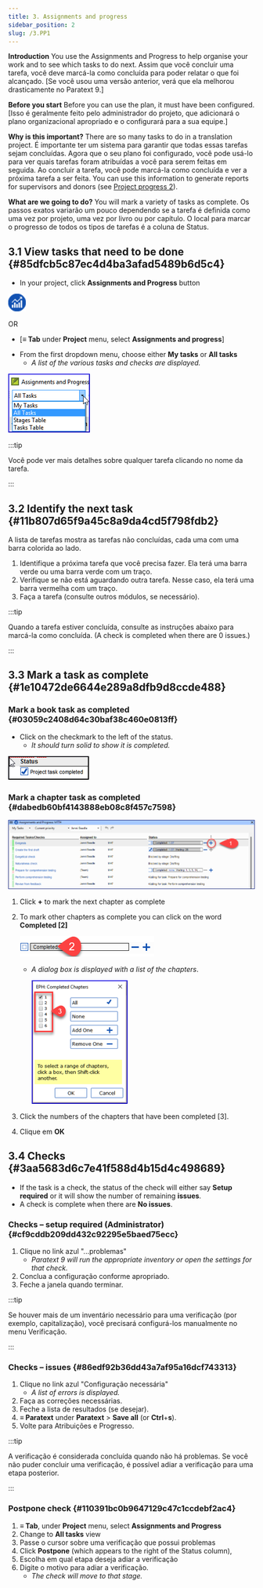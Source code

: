 ```yaml
---
title: 3. Assignments and progress
sidebar_position: 2
slug: /3.PP1
---
```


**Introduction**  You use the Assignments and Progress to help organise your work and to see which tasks to do next. Assim que você concluir uma tarefa, você deve marcá-la como concluída para poder relatar o que foi alcançado. [Se você usou uma versão anterior, verá que ela melhorou drasticamente no Paratext 9.]

**Before you start**  Before you can use the plan, it must have been configured. [Isso é geralmente feito pelo administrador do projeto, que adicionará o plano organizacional apropriado e o configurará para a sua equipe.]

**Why is this important?**  There are so many tasks to do in a translation project. É importante ter um sistema para garantir que todas essas tarefas sejam concluídas. Agora que o seu plano foi configurado, você pode usá-lo para ver quais tarefas foram atribuídas a você para serem feitas em seguida. Ao concluir a tarefa, você pode marcá-la como concluída e ver a próxima tarefa a ser feita. You can use this information to generate reports for supervisors and donors (see [Project progress 2](/6.PP2)).

**What are we going to do?**  You will mark a variety of tasks as complete. Os passos exatos variarão um pouco dependendo se a tarefa é definida como uma vez por projeto, uma vez por livro ou por capítulo. O local para marcar o progresso de todos os tipos de tarefas é a coluna de Status.

## 3.1 View tasks that need to be done {#85dfcb5c87ec4d4ba3afad5489b6d5c4}

<div class='notion-row'>
<div class='notion-column' style={{width: 'calc((100% - (min(32px, 4vw) * 1)) * 0.5)'}}>

- In your project, click **Assignments and Progress** button

</div><div className='notion-spacer'></div>

<div class='notion-column' style={{width: 'calc((100% - (min(32px, 4vw) * 1)) * 0.5)'}}>

![](./861894244.png)

</div><div className='notion-spacer'></div>
</div>

OR

- [**≡ Tab** under  **Project**  menu, select **Assignments and progress**]

<div class='notion-row'>
<div class='notion-column' style={{width: 'calc((100% - (min(32px, 4vw) * 1)) * 0.5)'}}>

- From the first dropdown menu, choose either **My tasks** or **All tasks**
  - _A list of the various tasks and checks are displayed._

</div><div className='notion-spacer'></div>

<div class='notion-column' style={{width: 'calc((100% - (min(32px, 4vw) * 1)) * 0.5)'}}>

![](./1194388438.png)

</div><div className='notion-spacer'></div>
</div>

:::tip

Você pode ver mais detalhes sobre qualquer tarefa clicando no nome da tarefa.

:::

## 3.2 Identify the next task {#11b807d65f9a45c8a9da4cd5f798fdb2}

A lista de tarefas mostra as tarefas não concluídas, cada uma com uma barra colorida ao lado.

1. Identifique a próxima tarefa que você precisa fazer. Ela terá uma barra verde ou uma barra verde com um traço.
2. Verifique se não está aguardando outra tarefa. Nesse caso, ela terá uma barra vermelha com um traço.
3. Faça a tarefa (consulte outros módulos, se necessário).

:::tip

Quando a tarefa estiver concluída, consulte as instruções abaixo para marcá-la como concluída. (A check is completed when there are 0 issues.)

:::

## 3.3 Mark a task as complete {#1e10472de6644e289a8dfb9d8ccde488}

### Mark a book task as completed {#03059c2408d64c30baf38c460e0813ff}

<div class='notion-row'>
<div class='notion-column' style={{width: 'calc((100% - (min(32px, 4vw) * 1)) * 0.5)'}}>

- Click on the checkmark to the left of the status.
  - _It should turn solid to show it is completed._

</div><div className='notion-spacer'></div>

<div class='notion-column' style={{width: 'calc((100% - (min(32px, 4vw) * 1)) * 0.49999999999999994)'}}>

![](./954238022.png)

</div><div className='notion-spacer'></div>
</div>

### Mark a chapter task as completed {#dabedb60bf4143888eb08c8f457c7598}

![](./498799590.png)

1. Click **+** to mark the next chapter as complete

2. To mark other chapters as complete you can click on the word **Completed [2]**

   ![](./57914603.png)

   - _A dialog box is displayed with a list of the chapters_.

     ![](./2100928914.png)

3. Click the numbers of the chapters that have been completed [3].

4. Clique em **OK**

## 3.4 Checks {#3aa5683d6c7e41f588d4b15d4c498689}

- If the task is a check, the status of the check will either say **Setup required** or it will show the number of remaining **issues**.
- A check is complete when there are **No issues**.

### Checks – setup required (Administrator) {#cf9cddb209dd432c92295e5baed75ecc}

1. Clique no link azul "...problemas"
   - _Paratext 9 will run the appropriate inventory or open the settings for that check._
2. Conclua a configuração conforme apropriado.
3. Feche a janela quando terminar.

:::tip

Se houver mais de um inventário necessário para uma verificação (por exemplo, capitalização), você precisará configurá-los manualmente no menu Verificação.

:::

### Checks – issues {#86edf92b36dd43a7af95a16dcf743313}

1. Clique no link azul "Configuração necessária"
   - _A list of errors is displayed._
2. Faça as correções necessárias.
3. Feche a lista de resultados (se desejar).
4. **≡ Paratext** under **Paratext** &gt; **Save all** (or **Ctrl**+**s**).
5. Volte para Atribuições e Progresso.

:::tip

A verificação é considerada concluída quando não há problemas. Se você não puder concluir uma verificação, é possível adiar a verificação para uma etapa posterior.

:::

### Postpone check {#110391bc0b9647129c47c1ccdebf2ac4}

1. **≡ Tab**, under **Project** menu, select **Assignments and Progress**
2. Change to **All tasks** view
3. Passe o cursor sobre uma verificação que possui problemas
4. Click **Postpone** (which appears to the right of the Status column),
5. Escolha em qual etapa deseja adiar a verificação
6. Digite o motivo para adiar a verificação.
   - _The check will move to that stage._
